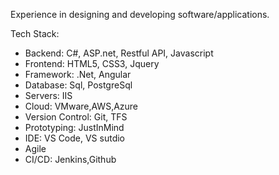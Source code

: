 Experience in designing and developing software/applications.

Tech Stack:

- Backend: C#, ASP.net, Restful API, Javascript
- Frontend: HTML5, CSS3, Jquery
- Framework: .Net, Angular
- Database: Sql, PostgreSql
- Servers: IIS
- Cloud: VMware,AWS,Azure
- Version Control: Git, TFS
- Prototyping: JustInMind
- IDE: VS Code, VS sutdio
- Agile
- CI/CD: Jenkins,Github
